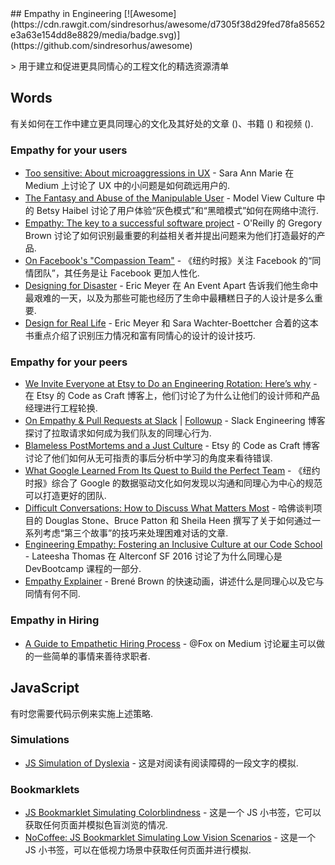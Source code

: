 <div class="github-widget" data-repo="KimberlyMunoz/empathy-in-engineering"></div>
## Empathy in Engineering [![Awesome](https://cdn.rawgit.com/sindresorhus/awesome/d7305f38d29fed78fa85652e3a63e154dd8e8829/media/badge.svg)](https://github.com/sindresorhus/awesome)

&gt; 用于建立和促进更具同情心的工程文化的精选资源清单




## Words

有关如何在工作中建立更具同理心的文化及其好处的文章 ()、书籍 () 和视频 ().


### Empathy for your users

-  [Too sensitive: About microaggressions in UX](https://medium.com/@sara_ann_marie/too-sensitive-9752a86a8382) - Sara Ann Marie 在 Medium 上讨论了 UX 中的小问题是如何疏远用户的.
- [The Fantasy and Abuse of the Manipulable User](https://modelviewculture.com/pieces/the-fantasy-and-abuse-of-the-manipulable-user) - Model View Culture 中的 Betsy Haibel 讨论了用户体验“灰色模式”和“黑暗模式”如何在网络中流行.
- [Empathy: The key to a successful software project](https://www.oreilly.com/ideas/empathy-the-key-to-a-successful-software-project) - O&#39;Reilly 的 Gregory Brown 讨论了如何识别最重要的利益相关者并提出问题来为他们打造最好的产品.
- [On Facebook's "Compassion Team"](http://www.nytimes.com/2016/03/13/fashion/facebook-breakup-compassion-team.html?_r=0) - 《纽约时报》关注 Facebook 的“同情团队”，其任务是让 Facebook 更加人性化.
- [Designing for Disaster](https://vimeo.com/148927676) - Eric Meyer 在 An Event Apart 告诉我们他生命中最艰难的一天，以及为那些可能也经历了生命中最糟糕日子的人设计是多么重要.
- [Design for Real Life](https://abookapart.com/products/design-for-real-life) - Eric Meyer 和 Sara Wachter-Boettcher 合着的这本书重点介绍了识别压力情况和富有同情心的设计的设计技巧.


### Empathy for your peers

- [We Invite Everyone at Etsy to Do an Engineering Rotation: Here’s why](https://codeascraft.com/2014/12/22/engineering-rotation/) - 在 Etsy 的 Code as Craft 博客上，他们讨论了为什么让他们的设计师和产品经理进行工程轮换.
- [On Empathy & Pull Requests at Slack](https://slack.engineering/on-empathy-pull-requests-979e4257d158) | [Followup](https://slack.engineering/how-about-code-reviews-2695fb10d034) - Slack Engineering 博客探讨了拉取请求如何成为我们队友的同理心行为.
- [Blameless PostMortems and a Just Culture](https://codeascraft.com/2012/05/22/blameless-postmortems/) - Etsy 的 Code as Craft 博客讨论了他们如何从无可指责的事后分析中学习的角度来看待错误.
- [What Google Learned From Its Quest to Build the Perfect Team](http://www.nytimes.com/2016/02/28/magazine/what-google-learned-from-its-quest-to-build-the-perfect-team.html) - 《纽约时报》综合了 Google 的数据驱动文化如何发现以沟通和同理心为中心的规范可以打造更好的团队.
- [Difficult Conversations: How to Discuss What Matters Most](http://smile.amazon.com/gp/product/B004CR6ALA/) - 哈佛谈判项目的 Douglas Stone、Bruce Patton 和 Sheila Heen 撰写了关于如何通过一系列考虑“第三个故事”的技巧来处理困难对话的文章.
- [Engineering Empathy: Fostering an Inclusive Culture at our Code School](http://www.alterconf.com/talks/engineering-empathy-fostering-inclusive-culture-our-code-school) - Lateesha Thomas 在 Alterconf SF 2016 讨论了为什么同理心是 DevBootcamp 课程的一部分.
- [Empathy Explainer](https://www.youtube.com/watch?v=1Evwgu369Jw) - Brené Brown 的快速动画，讲述什么是同理心以及它与同情有何不同.

### Empathy in Hiring

- [A Guide to Empathetic Hiring Process](https://medium.com/@fox/a-guide-to-empathetic-hiring-processes-c11c7ce0cd49) - @Fox on Medium 讨论雇主可以做的一些简单的事情来善待求职者.


## JavaScript

有时您需要代码示例来实施上述策略.

### Simulations
- [JS Simulation of Dyslexia](http://geon.github.io/programming/2016/03/03/dsxyliea) - 这是对阅读有阅读障碍的一段文字的模拟.

### Bookmarklets
- [JS Bookmarklet Simulating Colorblindness](https://github.com/Altreus/colourblind) - 这是一个 JS 小书签，它可以获取任何页面并模拟色盲浏览的情况.
- [NoCoffee: JS Bookmarklet Simulating Low Vision Scenarios](https://accessgarage.wordpress.com/2013/02/09/458/) - 这是一个 JS 小书签，可以在低视力场景中获取任何页面并进行模拟.
